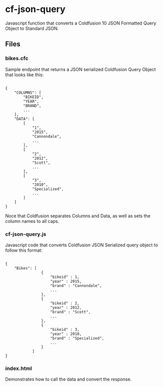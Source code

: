 # cf-json-query
Javascript function that converts a Coldfusion 10 JSON Formatted Query Object to Standard JSON.

## Files
### bikes.cfc
Sample endpoint that returns a JSON serialized Coldfusion Query Object that looks like this:

<pre><code>
{
    "COLUMNS": [
        "BIKEID",
        "YEAR",
        "BRAND",
        ...
    ],
    "DATA": [
        [
            "1",
            "2015",
            "Cannondale",
            ...
        ],
        [
            "2",
            "2012",
            "Scott",
            ...
        ],
        [
            "3",
            "2010",
            "Specialized",
            ...
        ]
    ]
}
</code></pre>

Noce that Coldfusion separates Columns and Data, as well as sets the column names to all caps.

### cf-json-query.js

Javascript code that converts Coldfusion JSON Serialized query object to follow this format:

<pre><code>
{
    "Bikes": [
                {
                    "bikeid" : 1,
                    "year" : 2015,
                    "brand" : "Cannondale",
                    ...
                },
                {
                    "bikeid" : 2,
                    "year" : 2012,
                    "brand" : "Scott",
                    ...
                },
                {
                    "bikeid" : 3,
                    "year" : 2010,
                    "brand" : "Specialized",
                    ...
                }
            ]
}
</code></pre>

### index.html

Demonstrates how to call the data and convert the response.
